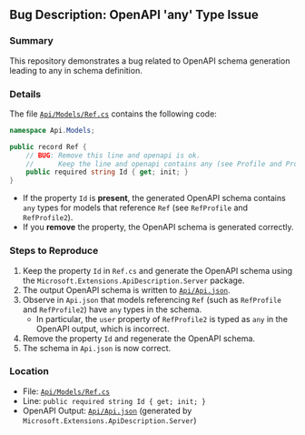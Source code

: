 ## Bug Description: OpenAPI 'any' Type Issue

### Summary
This repository demonstrates a bug related to OpenAPI schema generation leading to any in schema definition.

### Details

The file [`Api/Models/Ref.cs`](Api/Models/Ref.cs) contains the following code:

```csharp
namespace Api.Models;

public record Ref {
	// BUG: Remove this line and openapi is ok.
	//      Keep the line and openapi contains any (see Profile and Profile2).
	public required string Id { get; init; }
}
```

- If the property `Id` is **present**, the generated OpenAPI schema contains `any` types for models that reference `Ref` (see `RefProfile` and `RefProfile2`).
- If you **remove** the property, the OpenAPI schema is generated correctly.


### Steps to Reproduce
1. Keep the property `Id` in `Ref.cs` and generate the OpenAPI schema using the `Microsoft.Extensions.ApiDescription.Server` package.
2. The output OpenAPI schema is written to [`Api/Api.json`](Api/Api.json).
3. Observe in `Api.json` that models referencing `Ref` (such as `RefProfile` and `RefProfile2`) have `any` types in the schema.
	- In particular, the `user` property of `RefProfile2` is typed as `any` in the OpenAPI output, which is incorrect.
4. Remove the property `Id` and regenerate the OpenAPI schema.
5. The schema in `Api.json` is now correct.


### Location
- File: [`Api/Models/Ref.cs`](Api/Models/Ref.cs)
- Line: `public required string Id { get; init; }`
- OpenAPI Output: [`Api/Api.json`](Api/Api.json) (generated by `Microsoft.Extensions.ApiDescription.Server`)
